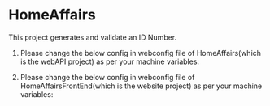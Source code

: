 # HomeAffairs
This project generates and validate an ID Number.

1) Please change the below config in webconfig file of HomeAffairs(which is the webAPI project) as per your machine variables:

	<add key="LogFileDirectory" value="P:\homeAffairs\Log_File.txt" />

2)  Please change the below config in webconfig file of HomeAffairsFrontEnd(which is the website project) as per your machine variables:

    <add key="getIDNumberAPILocation" value="api/idnumber" />
    <add key="getIDNumberAPIHost" value="http://localhost:51338/" />
    <add key="GetControlDigitAPILocation" value="api/IDNumber?idNumber=" />
    <add key="GetControlDigitAPIHost" value="http://localhost:51338/" />
	<add key="LogFileDirectory" value="P:\homeAffairs\Log_File.txt" /> 
